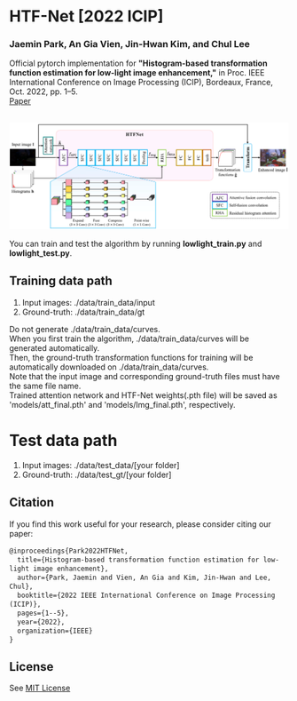 # HTF-Net [2022 ICIP]

### Jaemin Park, An Gia Vien, Jin-Hwan Kim, and Chul Lee
Official pytorch implementation for **"Histogram-based transformation function estimation for low-light image enhancement,"** in Proc. IEEE International Conference on Image Processing (ICIP), Bordeaux, France, Oct. 2022, pp. 1–5.<br/>
[Paper](https://ieeexplore.ieee.org/abstract/document/9897778?casa_token=Jx-JhbzdyPsAAAAA:_4tgNyj87FvOt5Vu4CNuj0wxI34ddVmb78_xxUhCuLo_ImwIryi4CNoFcEI-gW8kXw-rGkK68sJZ9Q)


<p float="left">
  &emsp;&emsp; <img src="overview0.png" width="800" />
</p>


You can train and test the algorithm by running **lowlight_train.py** and **lowlight_test.py**.

## Training data path
1. Input images: ./data/train_data/input
2. Ground-truth: ./data/train_data/gt

Do not generate ./data/train_data/curves.<br/>
When you first train the algorithm, ./data/train_data/curves will be generated automatically.<br/>
Then, the ground-truth transformation functions for training will be automatically downloaded on ./data/train_data/curves.<br/>
Note that the input image and corresponding ground-truth files must have the same file name.<br/>
Trained attention network and HTF-Net weights(.pth file) will be saved as 'models/att_final.pth' and 'models/Img_final.pth', respectively. 

# Test data path
1. Input images: ./data/test_data/[your folder]
2. Ground-truth: ./data/test_gt/[your folder]

## Citation
If you find this work useful for your research, please consider citing our paper:
```
@inproceedings{Park2022HTFNet,
  title={Histogram-based transformation function estimation for low-light image enhancement},
  author={Park, Jaemin and Vien, An Gia and Kim, Jin-Hwan and Lee, Chul},
  booktitle={2022 IEEE International Conference on Image Processing (ICIP)},
  pages={1--5},
  year={2022},
  organization={IEEE}
}
```

## License
See [MIT License](https://github.com/PJaemin/HTF-Net/blob/main/LICENSE)



